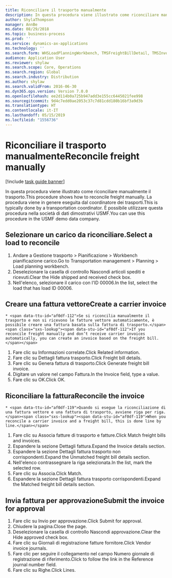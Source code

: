 ```yaml
---
title: Riconciliare il trasporto manualmente
description: In questa procedura viene illustrato come riconciliare manualmente il trasporto.
author: ShylaThompson
manager: AnnBe
ms.date: 08/29/2018
ms.topic: business-process
ms.prod: ''
ms.service: dynamics-ax-applications
ms.technology: ''
ms.search.form: WHSLoadPlanningWorkbench, TMSFreightBillDetail, TMSInvoiceTable, TMSFreightBillInvoiceReconcile, TMSInvoiceJournal, LedgerJournalTable, LedgerJournalTransDaily
audience: Application User
ms.reviewer: shylaw
ms.search.scope: Core, Operations
ms.search.region: Global
ms.search.industry: Distribution
ms.author: shylaw
ms.search.validFrom: 2016-06-30
ms.dyn365.ops.version: Version 7.0.0
ms.openlocfilehash: ee2d114b0a725b947add3e155cc6445021fee998
ms.sourcegitcommit: 9d4c7edd0ae2053c37c7d81cdd180b16bf3a9d3b
ms.translationtype: HT
ms.contentlocale: it-IT
ms.lasthandoff: 05/15/2019
ms.locfileid: "1556736"
---
```

# <a name="reconcile-freight-manually"></a><span data-ttu-id="af0df-103">Riconciliare il trasporto manualmente</span><span class="sxs-lookup"><span data-stu-id="af0df-103">Reconcile freight manually</span></span>

[!include [task guide banner](../../includes/task-guide-banner.md)]

<span data-ttu-id="af0df-104">In questa procedura viene illustrato come riconciliare manualmente il trasporto.</span><span class="sxs-lookup"><span data-stu-id="af0df-104">This procedure shows how to reconcile freight manually.</span></span> <span data-ttu-id="af0df-105">La procedura viene in genere eseguita dal coordinatore dei trasporti.</span><span class="sxs-lookup"><span data-stu-id="af0df-105">This is typically done by a transportation coordinator.</span></span> <span data-ttu-id="af0df-106">È possibile utilizzare questa procedura nella società di dati dimostrativi USMF.</span><span class="sxs-lookup"><span data-stu-id="af0df-106">You can use this procedure in the USMF demo data company.</span></span>


## <a name="select-a-load-to-reconcile"></a><span data-ttu-id="af0df-107">Selezionare un carico da riconciliare.</span><span class="sxs-lookup"><span data-stu-id="af0df-107">Select a load to reconcile</span></span>
1. <span data-ttu-id="af0df-108">Andare a Gestione trasporto > Pianificazione > Workbench pianificazione carico.</span><span class="sxs-lookup"><span data-stu-id="af0df-108">Go to Transportation management > Planning > Load planning workbench.</span></span>
2. <span data-ttu-id="af0df-109">Deselezionare la casella di controllo Nascondi articoli spediti e ricevuti.</span><span class="sxs-lookup"><span data-stu-id="af0df-109">Clear the Hide shipped and received check box.</span></span> 
3. <span data-ttu-id="af0df-110">Nell'elenco, selezionare il carico con l'ID 00006.</span><span class="sxs-lookup"><span data-stu-id="af0df-110">In the list, select the load that has load ID 00006.</span></span>

## <a name="create-a-carrier-invoice"></a><span data-ttu-id="af0df-111">Creare una fattura vettore</span><span class="sxs-lookup"><span data-stu-id="af0df-111">Create a carrier invoice</span></span>
    * <span data-ttu-id="af0df-112">Se si riconcilia manualmente il trasporto e non si ricevono le fatture vettore automaticamente, è possibile creare una fattura basata sulla fattura di trasporto.</span><span class="sxs-lookup"><span data-stu-id="af0df-112">If you reconcile freight manually and don’t receive carrier invoices automatically, you can create an invoice based on the freight bill.</span></span>  
1. <span data-ttu-id="af0df-113">Fare clic su Informazioni correlate.</span><span class="sxs-lookup"><span data-stu-id="af0df-113">Click Related information.</span></span>
2. <span data-ttu-id="af0df-114">Fare clic su Dettagli fattura trasporto.</span><span class="sxs-lookup"><span data-stu-id="af0df-114">Click Freight bill details.</span></span>
3. <span data-ttu-id="af0df-115">Fare clic su Genera fattura di trasporto.</span><span class="sxs-lookup"><span data-stu-id="af0df-115">Click Generate freight bill invoice.</span></span>
4. <span data-ttu-id="af0df-116">Digitare un valore nel campo Fattura.</span><span class="sxs-lookup"><span data-stu-id="af0df-116">In the Invoice field, type a value.</span></span>
5. <span data-ttu-id="af0df-117">Fare clic su OK.</span><span class="sxs-lookup"><span data-stu-id="af0df-117">Click OK.</span></span>

## <a name="reconcile-the-invoice"></a><span data-ttu-id="af0df-118">Riconciliare la fattura</span><span class="sxs-lookup"><span data-stu-id="af0df-118">Reconcile the invoice</span></span>
    * <span data-ttu-id="af0df-119">Quando si esegue la riconciliazione di una fattura vettore e una fattura di trasporto, avviene riga per riga.</span><span class="sxs-lookup"><span data-stu-id="af0df-119">When you reconcile a carrier invoice and a freight bill, this is done line by line.</span></span>  
1. <span data-ttu-id="af0df-120">Fare clic su Associa fatture di trasporto e fatture.</span><span class="sxs-lookup"><span data-stu-id="af0df-120">Click Match freight bills and invoices.</span></span>
2. <span data-ttu-id="af0df-121">Espandere la sezione Dettagli fattura.</span><span class="sxs-lookup"><span data-stu-id="af0df-121">Expand the Invoice details section.</span></span>
3. <span data-ttu-id="af0df-122">Espandere la sezione Dettagli fattura trasporto non corrispondenti.</span><span class="sxs-lookup"><span data-stu-id="af0df-122">Expand the Unmatched freight bill details section.</span></span>
4. <span data-ttu-id="af0df-123">Nell'elenco contrassegnare la riga selezionata.</span><span class="sxs-lookup"><span data-stu-id="af0df-123">In the list, mark the selected row.</span></span>
5. <span data-ttu-id="af0df-124">Fare clic su Associa.</span><span class="sxs-lookup"><span data-stu-id="af0df-124">Click Match.</span></span>
6. <span data-ttu-id="af0df-125">Espandere la sezione Dettagli fattura trasporto corrispondenti.</span><span class="sxs-lookup"><span data-stu-id="af0df-125">Expand the Matched freight bill details section.</span></span>

## <a name="submit-the-invoice-for-approval"></a><span data-ttu-id="af0df-126">Invia fattura per approvazione</span><span class="sxs-lookup"><span data-stu-id="af0df-126">Submit the invoice for approval</span></span>
1. <span data-ttu-id="af0df-127">Fare clic su Invio per approvazione.</span><span class="sxs-lookup"><span data-stu-id="af0df-127">Click Submit for approval.</span></span>
2. <span data-ttu-id="af0df-128">Chiudere la pagina.</span><span class="sxs-lookup"><span data-stu-id="af0df-128">Close the page.</span></span>
3. <span data-ttu-id="af0df-129">Deselezionare la casella di controllo Nascondi approvazione.</span><span class="sxs-lookup"><span data-stu-id="af0df-129">Clear the Hide approved check box.</span></span> 
4. <span data-ttu-id="af0df-130">Fare clic su Giornali di registrazione fatture fornitore.</span><span class="sxs-lookup"><span data-stu-id="af0df-130">Click Vendor invoice journals.</span></span>
5. <span data-ttu-id="af0df-131">Fare clic per seguire il collegamento nel campo Numero giornale di registrazione di riferimento.</span><span class="sxs-lookup"><span data-stu-id="af0df-131">Click to follow the link in the Reference journal number field.</span></span>
6. <span data-ttu-id="af0df-132">Fare clic su Righe.</span><span class="sxs-lookup"><span data-stu-id="af0df-132">Click Lines.</span></span>

